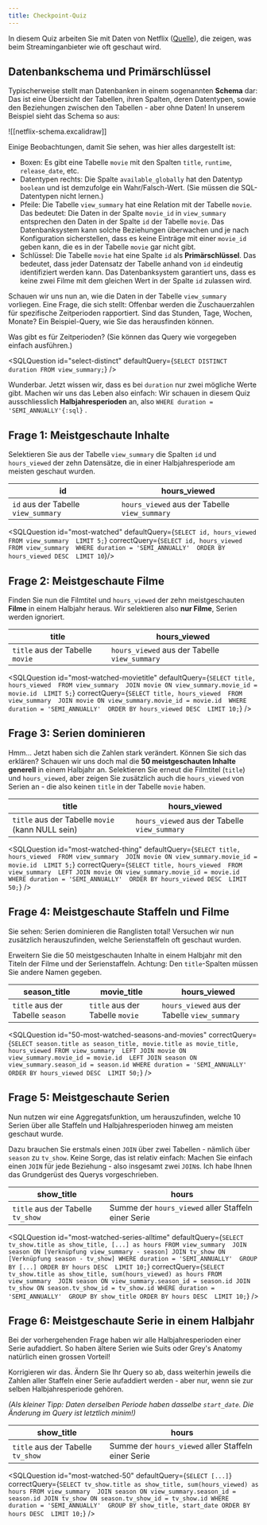 ```yaml
---
title: Checkpoint-Quiz
---
```

In diesem Quiz arbeiten Sie mit Daten von Netflix ([Quelle](https://github.com/lerocha/netflixdb)), die zeigen, was beim Streaminganbieter wie oft geschaut wird.

## Datenbankschema und Primärschlüssel

Typischerweise stellt man Datenbanken in einem sogenannten **Schema** dar: Das ist eine Übersicht der Tabellen, ihren Spalten, deren Datentypen, sowie den Beziehungen zwischen den Tabellen - aber ohne Daten! In unserem Beispiel sieht das Schema so aus:

<StickMe>
![[netflix-schema.excalidraw]]
</StickMe>

Einige Beobachtungen, damit Sie sehen, was hier alles dargestellt ist:

-   Boxen: Es gibt eine Tabelle `movie` mit den Spalten `title`, `runtime`, `release_date`, etc.
-   Datentypen rechts: Die Spalte `available_globally` hat den Datentyp `boolean` und ist demzufolge ein Wahr/Falsch-Wert. (Sie müssen die SQL-Datentypen nicht lernen.)
-   Pfeile: Die Tabelle `view_summary` hat eine Relation mit der Tabelle `movie`. Das bedeutet: Die Daten in der Spalte `movie_id` in `view_summary` entsprechen den Daten in der Spalte `id` der Tabelle `movie`. Das Datenbanksystem kann solche Beziehungen überwachen und je nach Konfiguration sicherstellen, dass es keine Einträge mit einer `movie_id` geben kann, die es in der Tabelle `movie` gar nicht gibt.
-   Schlüssel: Die Tabelle `movie` hat eine Spalte `id` als **Primärschlüssel**. Das bedeutet, dass jeder Datensatz der Tabelle anhand von `id` eindeutig identifiziert werden kann. Das Datenbanksystem garantiert uns, dass es keine zwei Filme mit dem gleichen Wert in der Spalte `id` zulassen wird.

Schauen wir uns nun an, wie die Daten in der Tabelle `view_summary` vorliegen. Eine Frage, die sich stellt: Offenbar werden die Zuschauerzahlen für spezifische Zeitperioden rapportiert. Sind das Stunden, Tage, Wochen, Monate? Ein Beispiel-Query, wie Sie das herausfinden können.

Was gibt es für Zeitperioden? (Sie können das Query wie vorgegeben einfach ausführen.)

<SQLQuestion id="select-distinct"
defaultQuery={`SELECT DISTINCT duration
FROM view_summary;`} />

Wunderbar. Jetzt wissen wir, dass es bei `duration` nur zwei mögliche Werte gibt. Machen wir uns das Leben also einfach: Wir schauen in diesem Quiz ausschliesslich **Halbjahresperioden** an, also `WHERE duration = 'SEMI_ANNUALLY'{:sql}` .

## Frage 1: Meistgeschaute Inhalte

Selektieren Sie aus der Tabelle `view_summary` die Spalten `id` und `hours_viewed` der zehn Datensätze, die in einer Halbjahresperiode am meisten geschaut wurden.

| id                                  | hours_viewed                                  |
| ----------------------------------- | --------------------------------------------- |
| `id` aus der Tabelle `view_summary` | `hours_viewed` aus der Tabelle `view_summary` |


<SQLQuestion id="most-watched"
defaultQuery={`SELECT id, hours_viewed
FROM view_summary 
LIMIT 5;`}
correctQuery={`SELECT id, hours_viewed 
FROM view_summary 
WHERE duration = 'SEMI_ANNUALLY' 
ORDER BY hours_viewed DESC 
LIMIT 10`}/>

## Frage 2: Meistgeschaute Filme

Finden Sie nun die Filmtitel und `hours_viewed` der zehn meistgeschauten **Filme** in einem Halbjahr heraus. Wir selektieren also **nur Filme**, Serien werden ignoriert.

| title                        | hours_viewed                                  |
| ---------------------------- | --------------------------------------------- |
| `title` aus der Tabelle `movie` | `hours_viewed` aus der Tabelle `view_summary` |

<SQLQuestion id="most-watched-movietitle"
defaultQuery={`SELECT title, hours_viewed 
FROM view_summary 
JOIN movie ON view_summary.movie_id = movie.id 
LIMIT 5;`}
correctQuery={`SELECT title, hours_viewed 
FROM view_summary 
JOIN movie ON view_summary.movie_id = movie.id 
WHERE duration = 'SEMI_ANNUALLY' 
ORDER BY hours_viewed DESC 
LIMIT 10;`}
/>

## Frage 3: Serien dominieren

Hmm... Jetzt haben sich die Zahlen stark verändert. Können Sie sich das erklären? Schauen wir uns doch mal die **50 meistgeschauten Inhalte generell** in einem Halbjahr an. Selektieren Sie erneut die Filmtitel (`title`) und `hours_viewed`, aber zeigen Sie zusätzlich auch die `hours_viewed` von Serien an - die also keinen `title` in der Tabelle `movie` haben.

| title                                            | hours_viewed                                  |
| ------------------------------------------------ | --------------------------------------------- |
| `title` aus der Tabelle `movie` (kann NULL sein) | `hours_viewed` aus der Tabelle `view_summary` |

<SQLQuestion id="most-watched-thing"
defaultQuery={`SELECT title, hours_viewed 
FROM view_summary 
JOIN movie ON view_summary.movie_id = movie.id 
LIMIT 5;`}
correctQuery={`SELECT title, hours_viewed 
FROM view_summary 
LEFT JOIN movie ON view_summary.movie_id = movie.id 
WHERE duration = 'SEMI_ANNUALLY' 
ORDER BY hours_viewed DESC 
LIMIT 50;`}
/>

## Frage 4: Meistgeschaute Staffeln und Filme

Sie sehen: Serien dominieren die Ranglisten total! Versuchen wir nun zusätzlich herauszufinden, welche Serienstaffeln oft geschaut wurden.

Erweitern Sie die 50 meistgeschauten Inhalte in einem Halbjahr mit den Titeln der Filme und der Serienstaffeln. Achtung: Den `title`-Spalten müssen Sie andere Namen gegeben.

| season_title                     | movie_title                     | hours_viewed                                  |
| -------------------------------- | ------------------------------- | --------------------------------------------- |
| `title` aus der Tabelle `season` | `title` aus der Tabelle `movie` | `hours_viewed` aus der Tabelle `view_summary` |

<SQLQuestion id="50-most-watched-seasons-and-movies"
correctQuery={`SELECT season.title as season_title, movie.title as movie_title, hours_viewed
FROM view_summary 
LEFT JOIN movie ON view_summary.movie_id = movie.id 
LEFT JOIN season ON view_summary.season_id = season.id
WHERE duration = 'SEMI_ANNUALLY' 
ORDER BY hours_viewed DESC 
LIMIT 50;`}
/>

## Frage 5: Meistgeschaute Serien

Nun nutzen wir eine Aggregatsfunktion, um herauszufinden, welche 10 Serien über alle Staffeln und Halbjahresperioden hinweg am meisten geschaut wurde. 

Dazu brauchen Sie erstmals einen `JOIN` über zwei Tabellen - nämlich über `season` zu `tv_show`. Keine Sorge, das ist relativ einfach: Machen Sie einfach einen `JOIN` für jede Beziehung - also insgesamt zwei `JOIN`s. Ich habe Ihnen das Grundgerüst des Querys vorgeschrieben.

| show_title                        | hours                                               |
| --------------------------------- | --------------------------------------------------- |
| `title` aus der Tabelle `tv_show` | Summe der `hours_viewed` aller Staffeln einer Serie |

<SQLQuestion id="most-watched-series-alltime"
defaultQuery={`SELECT tv_show.title as show_title, [...] as hours
FROM view_summary 
JOIN season ON [Verknüpfung view_summary - season]
JOIN tv_show ON [Verknüpfung season - tv_show]
WHERE duration = 'SEMI_ANNUALLY' 
GROUP BY [...]
ORDER BY hours DESC 
LIMIT 10;`}
correctQuery={`SELECT tv_show.title as show_title, sum(hours_viewed) as hours
FROM view_summary 
JOIN season ON view_summary.season_id = season.id
JOIN tv_show ON season.tv_show_id = tv_show.id
WHERE duration = 'SEMI_ANNUALLY' 
GROUP BY show_title
ORDER BY hours DESC 
LIMIT 10;`}
/>

## Frage 6: Meistgeschaute Serie in einem Halbjahr

Bei der vorhergehenden Frage haben wir alle Halbjahresperioden einer Serie aufaddiert. So haben ältere Serien wie Suits oder Grey's Anatomy natürlich einen grossen Vorteil!

Korrigieren wir das. Ändern Sie Ihr Query so ab, dass weiterhin jeweils die Zahlen aller Staffeln einer Serie aufaddiert werden - aber nur, wenn sie zur selben Halbjahresperiode gehören.

_(Als kleiner Tipp: Daten derselben Periode haben dasselbe `start_date`. Die Änderung im Query ist letztlich minim!)_

| show_title                        | hours                                               |
| --------------------------------- | --------------------------------------------------- |
| `title` aus der Tabelle `tv_show` | Summe der `hours_viewed` aller Staffeln einer Serie |

<SQLQuestion id="most-watched-50"
defaultQuery={`SELECT [...]`}
correctQuery={`SELECT tv_show.title as show_title, sum(hours_viewed) as hours
FROM view_summary 
JOIN season ON view_summary.season_id = season.id
JOIN tv_show ON season.tv_show_id = tv_show.id
WHERE duration = 'SEMI_ANNUALLY' 
GROUP BY show_title, start_date
ORDER BY hours DESC 
LIMIT 10;`}
/>

